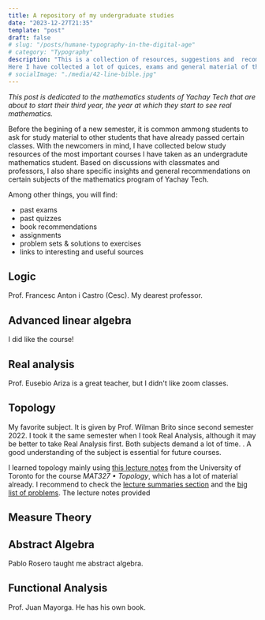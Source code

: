 ```yaml
---
title: A repository of my undergraduate studies
date: "2023-12-27T21:35"
template: "post"
draft: false
# slug: "/posts/humane-typography-in-the-digital-age"
# category: "Typography"
description: "This is a collection of resources, suggestions and  recommendations. 
Here I have collected a lot of quices, exams and general material of the courses I have taken as an undergrad. I also share insights and  general recommendations on certain subjects that are specific to the mathematics program of Yachay Tech. This collection is designed to assist fellow students in building a stronger math background."
# socialImage: "./media/42-line-bible.jpg"
---
```


_This post is dedicated to the mathematics students of Yachay Tech that are about to start their third year, the year at which they start to see real mathematics._


Before the begining of a new semester, it is common ammong students to ask for study material to other students that have already passed certain classes. With the newcomers in mind, I have collected below study resources of the most important courses I have taken as an undergradute mathematics student. Based on discussions with classmates and professors, I also share specific insights and  general recommendations on certain subjects of the  mathematics program of Yachay Tech. 

Among other things, you will find:
- past exams
- past quizzes
- book recommendations
- assignments
- problem sets & solutions to exercises
- links to interesting and useful sources

## Logic

Prof. Francesc Anton i Castro (Cesc). My dearest professor.

## Advanced linear algebra

I did like the course!

## Real analysis

Prof. Eusebio Ariza is a great teacher, but I didn't like zoom classes.

## Topology
My favorite subject. It is given by Prof. Wilman Brito since second semester 2022. I took it the same semester when I took Real Analysis, although it may be better to take Real Analysis first. 
Both subjects  demand a lot of time. . A good understanding of the subject is essential for future courses. 



I learned topology mainly using [this lecture notes](https://www.math.toronto.edu/ivan/mat327/?resources) from the University of Toronto for the course _MAT327 • Topology_, which  has a lot of material already. I recommend to check the [lecture summaries section](https://www.math.toronto.edu/ivan/mat327/?summaries) and the [big list of problems](https://www.math.toronto.edu/ivan/mat327/docs/biglist.pdf). The lecture notes provided 




## Measure Theory



## Abstract Algebra

Pablo Rosero taught me abstract algebra. 

## Functional Analysis

Prof. Juan Mayorga. He has his own book.    